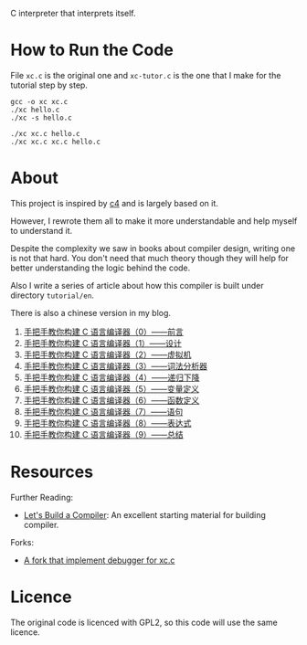 C interpreter that interprets itself.

# How to Run the Code

File `xc.c` is the original one and `xc-tutor.c` is the one that I make for the tutorial step by step.

```
gcc -o xc xc.c
./xc hello.c
./xc -s hello.c

./xc xc.c hello.c
./xc xc.c xc.c hello.c
```

# About

This project is inspired by [c4](https://github.com/rswier/c4) and is largely based on it.

However, I rewrote them all to make it more understandable and help myself to understand it.

Despite the complexity we saw in books about compiler design, writing one is not that hard. You don't need that much theory though they will help for better understanding the logic behind the code.

Also I write a series of article about how this compiler is built under directory `tutorial/en`.

There is also a chinese version in my blog.

1. [手把手教你构建 C 语言编译器（0）——前言](http://lotabout.me/2015/write-a-C-interpreter-0/)
2. [手把手教你构建 C 语言编译器（1）——设计](http://lotabout.me/2015/write-a-C-interpreter-1/)
3. [手把手教你构建 C 语言编译器（2）——虚拟机](http://lotabout.me/2015/write-a-C-interpreter-2/)
4. [手把手教你构建 C 语言编译器（3）——词法分析器](http://lotabout.me/2015/write-a-C-interpreter-3/)
5. [手把手教你构建 C 语言编译器（4）——递归下降](http://lotabout.me/2016/write-a-C-interpreter-4/)
6. [手把手教你构建 C 语言编译器（5）——变量定义](http://lotabout.me/2016/write-a-C-interpreter-5/)
7. [手把手教你构建 C 语言编译器（6）——函数定义](http://lotabout.me/2016/write-a-C-interpreter-6/)
8. [手把手教你构建 C 语言编译器（7）——语句](http://lotabout.me/2016/write-a-C-interpreter-7/)
9. [手把手教你构建 C 语言编译器（8）——表达式](http://lotabout.me/2016/write-a-C-interpreter-8/)
10. [手把手教你构建 C 语言编译器（9）——总结](http://lotabout.me/2016/write-a-C-interpreter-9/)

# Resources

Further Reading:

- [Let's Build a Compiler](http://compilers.iecc.com/crenshaw/): An excellent starting material for building compiler.

Forks:

- [A fork that implement debugger for xc.c](https://github.com/descent/write-a-C-interpreter)

# Licence

The original code is licenced with GPL2, so this code will use the same licence.